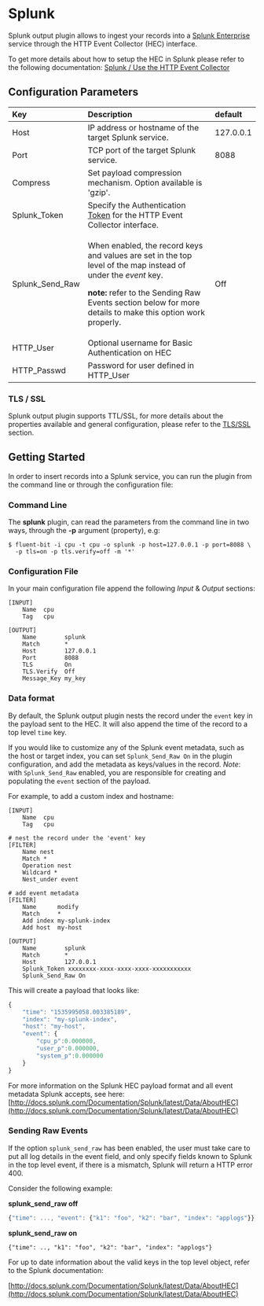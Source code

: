 # Splunk

Splunk output plugin allows to ingest your records into a [Splunk Enterprise](https://www.splunk.com/en_us/products/splunk-enterprise.html) service through the HTTP Event Collector \(HEC\) interface.

To get more details about how to setup the HEC in Splunk please refer to the following documentation: [Splunk / Use the HTTP Event Collector](http://docs.splunk.com/Documentation/Splunk/7.0.3/Data/UsetheHTTPEventCollector)

## Configuration Parameters

<table>
  <thead>
    <tr>
      <th style="text-align:left">Key</th>
      <th style="text-align:left">Description</th>
      <th style="text-align:left">default</th>
    </tr>
  </thead>
  <tbody>
    <tr>
      <td style="text-align:left">Host</td>
      <td style="text-align:left">IP address or hostname of the target Splunk service.</td>
      <td style="text-align:left">127.0.0.1</td>
    </tr>
    <tr>
      <td style="text-align:left">Port</td>
      <td style="text-align:left">TCP port of the target Splunk service.</td>
      <td style="text-align:left">8088</td>
    </tr>
    <tr>
      <td style="text-align:left">Compress</td>
      <td style="text-align:left">Set payload compression mechanism. Option available is 'gzip'.</td>
      <td style="text-align:left"></td>
    </tr>
    <tr>
      <td style="text-align:left">Splunk_Token</td>
      <td style="text-align:left">Specify the Authentication <a href="http://dev.splunk.com/view/event-collector/SP-CAAAE7C">Token</a> for
        the HTTP Event Collector interface.</td>
      <td style="text-align:left"></td>
    </tr>
    <tr>
      <td style="text-align:left">Splunk_Send_Raw</td>
      <td style="text-align:left">
        <p>When enabled, the record keys and values are set in the top level of the
          map instead of under the <em>event</em> key.</p>
        <p><b>note:</b> refer to the Sending Raw Events section below for more details
          to make this option work properly.</p>
      </td>
      <td style="text-align:left">Off</td>
    </tr>
    <tr>
      <td style="text-align:left">HTTP_User</td>
      <td style="text-align:left">Optional username for Basic Authentication on HEC</td>
      <td style="text-align:left"></td>
    </tr>
    <tr>
      <td style="text-align:left">HTTP_Passwd</td>
      <td style="text-align:left">Password for user defined in HTTP_User</td>
      <td style="text-align:left"></td>
    </tr>
  </tbody>
</table>

### TLS / SSL

Splunk output plugin supports TTL/SSL, for more details about the properties available and general configuration, please refer to the [TLS/SSL](../../administration/security.md) section.

## Getting Started

In order to insert records into a Splunk service, you can run the plugin from the command line or through the configuration file:

### Command Line

The **splunk** plugin, can read the parameters from the command line in two ways, through the **-p** argument \(property\), e.g:

```text
$ fluent-bit -i cpu -t cpu -o splunk -p host=127.0.0.1 -p port=8088 \
  -p tls=on -p tls.verify=off -m '*'
```

### Configuration File

In your main configuration file append the following _Input_ & _Output_ sections:

```text
[INPUT]
    Name  cpu
    Tag   cpu

[OUTPUT]
    Name        splunk
    Match       *
    Host        127.0.0.1
    Port        8088
    TLS         On
    TLS.Verify  Off
    Message_Key my_key
```

### Data format

By default, the Splunk output plugin nests the record under the `event` key in the payload sent to the HEC. It will also append the time of the record to a top level `time` key.

If you would like to customize any of the Splunk event metadata, such as the host or target index, you can set `Splunk_Send_Raw On` in the plugin configuration, and add the metadata as keys/values in the record. _Note_: with `Splunk_Send_Raw` enabled, you are responsible for creating and populating the `event` section of the payload.

For example, to add a custom index and hostname:

```text
[INPUT]
    Name  cpu
    Tag   cpu

# nest the record under the 'event' key
[FILTER]
    Name nest
    Match *
    Operation nest
    Wildcard *
    Nest_under event

# add event metadata
[FILTER]
    Name      modify
    Match     *
    Add index my-splunk-index
    Add host  my-host

[OUTPUT]
    Name        splunk
    Match       *
    Host        127.0.0.1
    Splunk_Token xxxxxxxx-xxxx-xxxx-xxxx-xxxxxxxxxxx
    Splunk_Send_Raw On
```

This will create a payload that looks like:

```javascript
{
    "time": "1535995058.003385189",
    "index": "my-splunk-index",
    "host": "my-host",
    "event": {
        "cpu_p":0.000000,
        "user_p":0.000000,
        "system_p":0.000000
    }
}
```

For more information on the Splunk HEC payload format and all event metadata Splunk accepts, see here: [http://docs.splunk.com/Documentation/Splunk/latest/Data/AboutHEC](http://docs.splunk.com/Documentation/Splunk/latest/Data/AboutHEC)

### Sending Raw Events

If the option `splunk_send_raw` has been enabled, the user must take care to put all log details in the event field, and only specify fields known to Splunk in the top level event, if there is a mismatch, Splunk will return a HTTP error 400.

Consider the following example:

**splunk\_send\_raw off**

```javascript
{"time": ..., "event": {"k1": "foo", "k2": "bar", "index": "applogs"}}
```

**splunk\_send\_raw on**

```text
{"time": .., "k1": "foo", "k2": "bar", "index": "applogs"}
```

For up to date information about the valid keys in the top level object, refer to the Splunk documentation:

[http://docs.splunk.com/Documentation/Splunk/latest/Data/AboutHEC](http://docs.splunk.com/Documentation/Splunk/latest/Data/AboutHEC)

